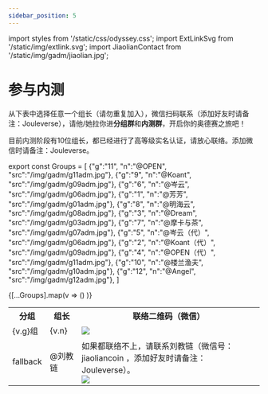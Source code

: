 ```yaml
---
sidebar_position: 5
---
```


import styles from '/static/css/odyssey.css';
import ExtLinkSvg from '/static/img/extlink.svg';
import JiaolianContact from '/static/img/gadm/jiaolian.jpg';

# 参与内测

从下表中选择任意一个组长（请勿重复加入），微信扫码联系（添加好友时请备注：Jouleverse），请他/她拉你进**分组群**和**内测群**，开启你的奥德赛之旅吧！

目前内测阶段有10位组长，都已经进行了高等级实名认证，请放心联络。添加微信时请备注：Jouleverse。

export const Groups = [
    {"g":"11", "n":"@OPEN", "src":"/img/gadm/g11adm.jpg"},
    {"g":"9", "n":"@Koant", "src":"/img/gadm/g09adm.jpg"},
    {"g":"6", "n":"@岑云", "src":"/img/gadm/g06adm.jpg"},
    {"g":"1", "n":"@芳芳", "src":"/img/gadm/g01adm.jpg"},
    {"g":"8", "n":"@明海云", "src":"/img/gadm/g08adm.jpg"},
    {"g":"3", "n":"@Dream", "src":"/img/gadm/g03adm.jpg"},
    {"g":"7", "n":"@摩卡与茶", "src":"/img/gadm/g07adm.jpg"},
    {"g":"5", "n":"@岑云（代）", "src":"/img/gadm/g06adm.jpg"},
    {"g":"2", "n":"@Koant（代）", "src":"/img/gadm/g09adm.jpg"},
    {"g":"4", "n":"@OPEN（代）", "src":"/img/gadm/g11adm.jpg"},
    {"g":"10", "n":"@楼兰渔夫", "src":"/img/gadm/g10adm.jpg"},
    {"g":"12", "n":"@Angel", "src":"/img/gadm/g12adm.jpg"},
]

<table>
    <tbody>
    <tr>
        <th>分组</th>
        <th>组长</th>
        <th>联络二维码（微信）</th>
    </tr>
    {[...Groups].map(v => 
        (<tr key={v.g}>
            <td>{v.g}组</td>
            <td>{v.n}</td>
            <td><span className='wxqr'><img key={v.src} src={v.src} /></span></td>
        </tr>)
    )}
    </tr>
    <tr>
        <td>fallback</td>
        <td>@刘教链</td>
        <td>如果都联络不上，请联系刘教链（微信号：jiaoliancoin ，添加好友时请备注：Jouleverse）。<br /> <span className='wxqr'><img src={JiaolianContact} /></span></td>
    </tr>
    </tbody>
</table>

